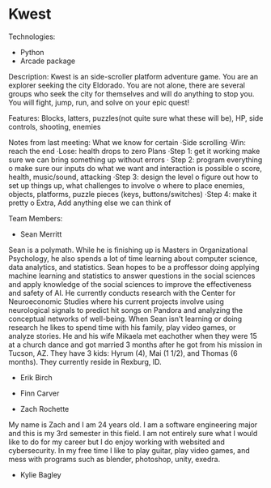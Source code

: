 # Kwest

Technologies:
* Python
* Arcade package

Description:
Kwest is an side-scroller platform adventure game. You are an explorer seeking the city Eldorado. You are not alone, there are several groups who seek the city for themselves and will do anything to stop you. You will fight, jump, run, and solve on your epic quest!

Features:
Blocks, latters, puzzles(not quite sure what these will be), HP, side controls, shooting, enemies 

Notes from last meeting:
What we know for certain
·Side scrolling
·Win: reach the end
·Lose: health drops to zero
Plans
·Step 1: get it working make sure we can bring something up without errors
· Step 2: program everything
  o  make sure our inputs do what we want and interaction is possible
  o  score, health, music/sound, attacking
·Step 3: design the level
  o  figure out how to set up things up, what challenges to involve
  o  where to place enemies, objects, platforms, puzzle pieces (keys, buttons/switches)
·Step 4: make it pretty
  o  Extra, Add anything else we can think of

Team Members:
* Sean Merritt

Sean is a polymath. While he is finishing up is Masters in Organizational Psychology, he also spends a lot of time learning about computer science, data analytics, and statistics. Sean hopes to be a proffessor doing applying machine learning and statistics to answer questions in the social sciences and apply knowledge of the social sciences to improve the effectiveness and safety of AI. He currently conducts research with the Center for Neuroeconomic Studies where his current projects involve using neurological signals to predict hit songs on Pandora and analyzing the conceptual networks of well-being. When Sean isn't learning or doing research he likes to spend time with his family, play video games, or analyze stories. He and his wife Mikaela met eachother when they were 15 at a church dance and got married 3 months after he got from his mission in Tucson, AZ. They have 3 kids: Hyrum (4), Mai (1 1/2), and Thomas (6 months). They currently reside in Rexburg, ID.  

* Erik Birch
* Finn Carver 


* Zach Rochette

My name is Zach and I am 24 years old. I am a software engineering major and this is my 3rd semester in this field. I am not entirely sure what I would like to do for my career but I do enjoy working with websited and cybersecurity. In my free time I like to play guitar, play video games, and mess with programs such as blender, photoshop, unity, exedra. 

* Kylie Bagley
